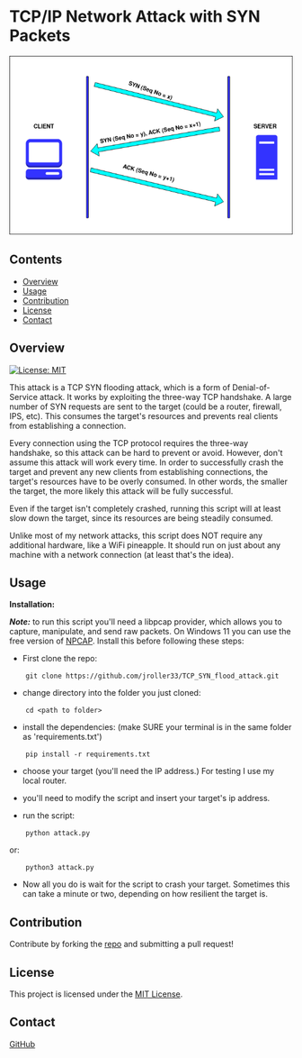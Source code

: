 # TCP/IP Network Attack with SYN Packets


![handshake](./files/handshake.jpeg)
<br/>
## Contents
- [Overview](#overview)
- [Usage](#usage)
- [Contribution](#contribution)
- [License](#license)
- [Contact](#contact)

## Overview
[![License: MIT](https://img.shields.io/badge/License-MIT-blue.svg)](https://opensource.org/licenses/MIT)


This attack is a TCP SYN flooding attack, which is a form of Denial-of-Service attack.
It works by exploiting the three-way TCP handshake. A large number of SYN requests are sent to the target (could be a router, firewall, IPS, etc). This consumes the target's resources and prevents real clients from establishing a connection.

Every connection using the TCP protocol requires the three-way handshake, so this attack can be hard to prevent or avoid. However, don't assume this attack will work every time. In order to successfully crash the target and prevent any new clients from establishing connections, the target's resources have to be overly consumed. In other words, the smaller the target, the more likely this attack will be fully successful. 

Even if the target isn't completely crashed, running this script will at least slow down the target, since its resources are being steadily consumed.


Unlike most of my network attacks, this script does NOT require any additional hardware, like a WiFi pineapple. It should run on just about any machine with a network connection (at least that's the idea).



## Usage

**Installation:**

***Note:*** to run this script you'll need a libpcap provider, which allows you to capture, manipulate, and send raw packets. On Windows 11 you can use the free version of [NPCAP](https://npcap.com/#download). Install this before following these steps:

- First clone the repo:
```
    git clone https://github.com/jroller33/TCP_SYN_flood_attack.git
```

- change directory into the folder you just cloned:
```
    cd <path to folder>
```

- install the dependencies: (make SURE your terminal is in the same folder as 'requirements.txt')
```
    pip install -r requirements.txt
```

- choose your target (you'll need the IP address.) For testing I use my local router.
- you'll need to modify the script and insert your target's ip address.

- run the script:
```
    python attack.py
```
or:
```
    python3 attack.py
```

- Now all you do is wait for the script to crash your target. Sometimes this can take a minute or two, depending on how resilient the target is. 

## Contribution
Contribute by forking the [repo](https://github.com/jroller33/TCP_SYN_packet_attack) and submitting a pull request!

## License
This project is licensed under the [MIT License](https://github.com/jroller33/TCP_SYN_packet_attack/LICENSE). <br/>


## Contact
[GitHub](https://github.com/jroller33)
